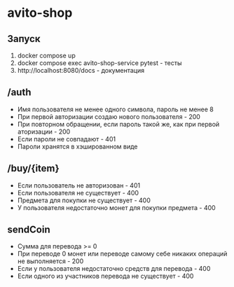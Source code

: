 # avito-shop

## Запуск
1. docker compose up
2. docker compose exec avito-shop-service pytest - тесты
3. http://localhost:8080/docs - документация

## /auth
* Имя пользователя не менее одного символа, пароль не менее 8
* При первой авторизации создаю нового пользователя - 200
* При повторном обращении, если пароль такой же, как при первой аторизации - 200
* Если пароли не совпадают - 401
* Пароли хранятся в хэшированном виде

## /buy/{item}
* Если пользователь не авторизован - 401
* Если пользователя не существует - 400
* Предмета для покупки не существует - 400
* У пользователя недостаточно монет для покупки предмета - 400

## sendCoin
* Сумма для перевода >= 0
* При переводе 0 монет или переводе самому себе никаких операций не выполняется - 200
* Если у пользователя недостаточно средств для перевода - 400
* Если одного из участников перевода не существует - 400
